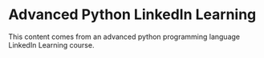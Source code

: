 # Advanced Python LinkedIn Learning

This content comes from an advanced python programming language LinkedIn Learning course.